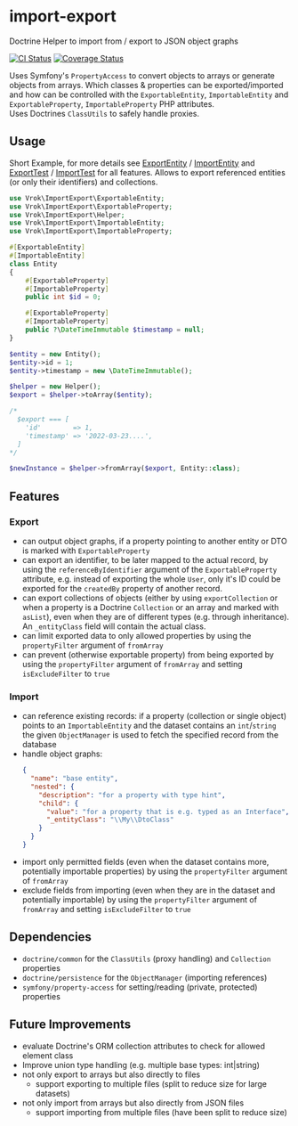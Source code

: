 # import-export
Doctrine Helper to import from / export to JSON object graphs

[![CI Status](https://github.com/j-schumann/import-export/actions/workflows/ci.yaml/badge.svg)](https://github.com/j-schumann/import-export/actions)
[![Coverage Status](https://coveralls.io/repos/github/j-schumann/import-export/badge.svg?branch=main)](https://coveralls.io/github/j-schumann/import-export?branch=main)

Uses Symfony's `PropertyAccess` to convert objects to arrays or generate objects
from arrays. Which classes & properties can be exported/imported and how can be
controlled with the `ExportableEntity`, `ImportableEntity` and `ExportableProperty`,
`ImportableProperty` PHP attributes.  
Uses Doctrines `ClassUtils` to safely handle proxies.

## Usage

Short Example, for more details see [ExportEntity](tests/Fixtures/ExportEntity.php)
/ [ImportEntity](tests/Fixtures/ImportEntity.php) and [ExportTest](tests/ExportTest.php)
/ [ImportTest](tests/ImportTest.php) for all features.
Allows to export referenced entities (or only their identifiers) and collections.

```php
use Vrok\ImportExport\ExportableEntity;
use Vrok\ImportExport\ExportableProperty;
use Vrok\ImportExport\Helper;
use Vrok\ImportExport\ImportableEntity;
use Vrok\ImportExport\ImportableProperty;

#[ExportableEntity]
#[ImportableEntity]
class Entity
{
    #[ExportableProperty]
    #[ImportableProperty]
    public int $id = 0;

    #[ExportableProperty]
    #[ImportableProperty]
    public ?\DateTimeImmutable $timestamp = null;
}

$entity = new Entity();
$entity->id = 1;
$entity->timestamp = new \DateTimeImmutable();

$helper = new Helper();
$export = $helper->toArray($entity);

/*
  $export === [
    'id'        => 1,
    'timestamp' => '2022-03-23....',
  ]
*/

$newInstance = $helper->fromArray($export, Entity::class);
```

## Features

### Export
* can output object graphs, if a property pointing to another entity or DTO is
  marked with `ExportableProperty`
* can export an identifier, to be later mapped to the actual record, by using
  the `referenceByIdentifier` argument of the `ExportableProperty` attribute,
  e.g. instead of exporting the whole `User`, only it's ID could be exported for
  the `createdBy` property of another record.
* can export collections of objects (either by using `exportCollection` or when
  a property is a Doctrine `Collection` or an array and marked with `asList`),
  even when they are of different types (e.g. through inheritance). An
  `_entityClass` field will contain the actual class.
* can limit exported data to only allowed properties by using the 
  `propertyFilter` argument of `fromArray`
* can prevent (otherwise exportable property) from being exported by using the
  `propertyFilter` argument of `fromArray` and setting `isExcludeFilter` to `true`

### Import
* can reference existing records: if a property (collection or single object)
  points to an `ImportableEntity` and the dataset contains an `int`/`string`
  the given `ObjectManager` is used to fetch the specified record from the
  database
* handle object graphs:
  ```json
  {
    "name": "base entity",
    "nested": {
      "description": "for a property with type hint",
      "child": {
        "value": "for a property that is e.g. typed as an Interface",
        "_entityClass": "\\My\\DtoClass"
      } 
    }
  }
  ```
* import only permitted fields (even when the dataset contains more, potentially
  importable properties) by using the `propertyFilter` argument of `fromArray`
* exclude fields from importing (even when they are in the dataset and potentially
  importable) by using the `propertyFilter` argument of `fromArray` and setting
  `isExcludeFilter` to `true`

## Dependencies

* `doctrine/common` for the `ClassUtils` (proxy handling) and `Collection` properties
* `doctrine/persistence` for the `ObjectManager` (importing references)
* `symfony/property-access` for setting/reading (private, protected) properties

## Future Improvements

* evaluate Doctrine's ORM collection attributes to check for allowed element class
* Improve union type handling (e.g. multiple base types: int|string)
* not only export to arrays but also directly to files
    * support exporting to multiple files (split to reduce size for large datasets)
* not only import from arrays but also directly from JSON files
  * support importing from multiple files (have been split to reduce size)
